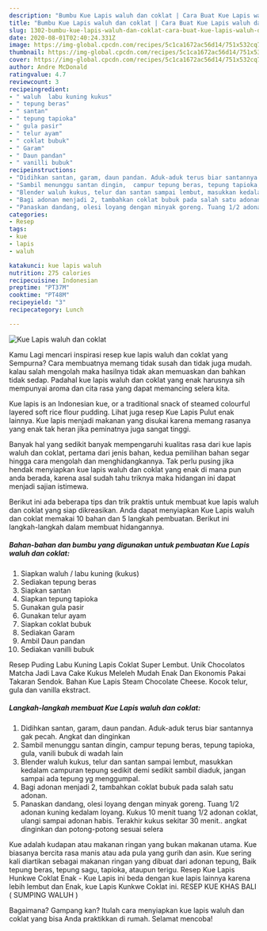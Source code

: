 ```yaml
---
description: "Bumbu Kue Lapis waluh dan coklat | Cara Buat Kue Lapis waluh dan coklat Yang Sempurna"
title: "Bumbu Kue Lapis waluh dan coklat | Cara Buat Kue Lapis waluh dan coklat Yang Sempurna"
slug: 1302-bumbu-kue-lapis-waluh-dan-coklat-cara-buat-kue-lapis-waluh-dan-coklat-yang-sempurna
date: 2020-08-01T02:40:24.331Z
image: https://img-global.cpcdn.com/recipes/5c1ca1672ac56d14/751x532cq70/kue-lapis-waluh-dan-coklat-foto-resep-utama.jpg
thumbnail: https://img-global.cpcdn.com/recipes/5c1ca1672ac56d14/751x532cq70/kue-lapis-waluh-dan-coklat-foto-resep-utama.jpg
cover: https://img-global.cpcdn.com/recipes/5c1ca1672ac56d14/751x532cq70/kue-lapis-waluh-dan-coklat-foto-resep-utama.jpg
author: Andre McDonald
ratingvalue: 4.7
reviewcount: 3
recipeingredient:
- " waluh  labu kuning kukus"
- " tepung beras"
- " santan"
- " tepung tapioka"
- " gula pasir"
- " telur ayam"
- " coklat bubuk"
- " Garam"
- " Daun pandan"
- " vanilli bubuk"
recipeinstructions:
- "Didihkan santan, garam, daun pandan. Aduk-aduk terus biar santannya gak pecah. Angkat dan dinginkan"
- "Sambil menunggu santan dingin,  campur tepung beras, tepung tapioka, gula, vanili bubuk di wadah lain"
- "Blender waluh kukus, telur dan santan sampai lembut, masukkan kedalam campuran tepung sedikit demi sedikit sambil diaduk, jangan sampai ada tepung yg menggumpal."
- "Bagi adonan menjadi 2, tambahkan coklat bubuk pada salah satu adonan."
- "Panaskan dandang, olesi loyang dengan minyak goreng. Tuang 1/2 adonan kuning kedalam loyang. Kukus 10 menit tuang 1/2 adonan coklat, ulangi sampai adonan habis. Terakhir kukus sekitar 30 menit.. angkat dinginkan dan potong-potong sesuai selera"
categories:
- Resep
tags:
- kue
- lapis
- waluh

katakunci: kue lapis waluh 
nutrition: 275 calories
recipecuisine: Indonesian
preptime: "PT37M"
cooktime: "PT48M"
recipeyield: "3"
recipecategory: Lunch

---
```



![Kue Lapis waluh dan coklat](https://img-global.cpcdn.com/recipes/5c1ca1672ac56d14/751x532cq70/kue-lapis-waluh-dan-coklat-foto-resep-utama.jpg)

Kamu Lagi mencari inspirasi resep kue lapis waluh dan coklat yang Sempurna? Cara membuatnya memang tidak susah dan tidak juga mudah. kalau salah mengolah maka hasilnya tidak akan memuaskan dan bahkan tidak sedap. Padahal kue lapis waluh dan coklat yang enak harusnya sih mempunyai aroma dan cita rasa yang dapat memancing selera kita.

Kue lapis is an Indonesian kue, or a traditional snack of steamed colourful layered soft rice flour pudding. Lihat juga resep Kue Lapis Pulut enak lainnya. Kue lapis menjadi makanan yang disukai karena memang rasanya yang enak tak heran jika peminatnya juga sangat tinggi.

Banyak hal yang sedikit banyak mempengaruhi kualitas rasa dari kue lapis waluh dan coklat, pertama dari jenis bahan, kedua pemilihan bahan segar hingga cara mengolah dan menghidangkannya. Tak perlu pusing jika hendak menyiapkan kue lapis waluh dan coklat yang enak di mana pun anda berada, karena asal sudah tahu triknya maka hidangan ini dapat menjadi sajian istimewa.


Berikut ini ada beberapa tips dan trik praktis untuk membuat kue lapis waluh dan coklat yang siap dikreasikan. Anda dapat menyiapkan Kue Lapis waluh dan coklat memakai 10 bahan dan 5 langkah pembuatan. Berikut ini langkah-langkah dalam membuat hidangannya.

<!--inarticleads1-->

##### Bahan-bahan dan bumbu yang digunakan untuk pembuatan Kue Lapis waluh dan coklat:

1. Siapkan  waluh / labu kuning (kukus)
1. Sediakan  tepung beras
1. Siapkan  santan
1. Siapkan  tepung tapioka
1. Gunakan  gula pasir
1. Gunakan  telur ayam
1. Siapkan  coklat bubuk
1. Sediakan  Garam
1. Ambil  Daun pandan
1. Sediakan  vanilli bubuk


Resep Puding Labu Kuning Lapis Coklat Super Lembut. Unik Chocolatos Matcha Jadi Lava Cake Kukus Meleleh Mudah Enak Dan Ekonomis Pakai Takaran Sendok. Bahan Kue Lapis Steam Chocolate Cheese. Kocok telur, gula dan vanilla ekstract. 

<!--inarticleads2-->

##### Langkah-langkah membuat Kue Lapis waluh dan coklat:

1. Didihkan santan, garam, daun pandan. Aduk-aduk terus biar santannya gak pecah. Angkat dan dinginkan
1. Sambil menunggu santan dingin,  campur tepung beras, tepung tapioka, gula, vanili bubuk di wadah lain
1. Blender waluh kukus, telur dan santan sampai lembut, masukkan kedalam campuran tepung sedikit demi sedikit sambil diaduk, jangan sampai ada tepung yg menggumpal.
1. Bagi adonan menjadi 2, tambahkan coklat bubuk pada salah satu adonan.
1. Panaskan dandang, olesi loyang dengan minyak goreng. Tuang 1/2 adonan kuning kedalam loyang. Kukus 10 menit tuang 1/2 adonan coklat, ulangi sampai adonan habis. Terakhir kukus sekitar 30 menit.. angkat dinginkan dan potong-potong sesuai selera


Kue adalah kudapan atau makanan ringan yang bukan makanan utama. Kue biasanya bercita rasa manis atau ada pula yang gurih dan asin. Kue sering kali diartikan sebagai makanan ringan yang dibuat dari adonan tepung, Baik tepung beras, tepung sagu, tapioka, ataupun terigu. Resep Kue Lapis Hunkwe Coklat Enak - Kue Lapis ini beda dengan kue lapis lainnya karena lebih lembut dan Enak, kue Lapis Kunkwe Coklat ini. RESEP KUE KHAS BALI ( SUMPING WALUH ) 

Bagaimana? Gampang kan? Itulah cara menyiapkan kue lapis waluh dan coklat yang bisa Anda praktikkan di rumah. Selamat mencoba!
